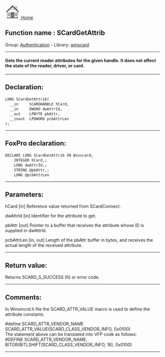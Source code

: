 [<img src="../../images/home.png"> Home ](https://github.com/VFPX/Win32API)  

## Function name : SCardGetAttrib
Group: [Authentication](../../functions_group.md#Authentication)  -  Library: [winscard](../../libraries.md#winscard)  
***  


#### Gets the current reader attributes for the given handle. It does not affect the state of the reader, driver, or card.

***  


## Declaration:
```foxpro  
LONG SCardGetAttrib(
  __in     SCARDHANDLE hCard,
  __in     DWORD dwAttrId,
  __out    LPBYTE pbAttr,
  __inout  LPDWORD pcbAttrLen
);  
```  
***  


## FoxPro declaration:
```foxpro  
DECLARE LONG SCardGetAttrib IN Winscard;
	INTEGER hCard,;
	LONG dwAttrId,;
	STRING @pbAttr,;
	LONG @pcbAttrLen  
```  
***  


## Parameters:
hCard [in] 
Reference value returned from SCardConnect.

dwAttrId [in] 
Identifier for the attribute to get.

pbAttr [out] 
Pointer to a buffer that receives the attribute whose ID is supplied in dwAttrId.

pcbAttrLen [in, out] 
Length of the pbAttr buffer in bytes, and receives the actual length of the received attribute.  
***  


## Return value:
Returns SCARD_S_SUCCESS (0) or error code.  
***  


## Comments:
In Winsmcrd.h file the SCARD_ATTR_VALUE macro is used to define the attribute constants.  
  
<div class="precode">#define SCARD_ATTR_VENDOR_NAME  
	SCARD_ATTR_VALUE(SCARD_CLASS_VENDOR_INFO, 0x0100)  
</div>  
The statement above can be translated into VFP code as follows:  
  
<div class="precode">#DEFINE SCARD_ATTR_VENDOR_NAME;  
	BITOR(BITLSHIFT(SCARD_CLASS_VENDOR_INFO, 16), 0x0100)</div>  
  
***  

